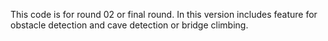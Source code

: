 This code is for round 02 or final round. In this version includes
 feature for obstacle detection and cave detection or bridge climbing.

